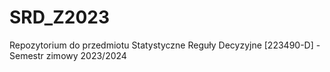 # SRD_Z2023
Repozytorium do przedmiotu Statystyczne Reguły Decyzyjne [223490-D] - Semestr zimowy 2023/2024
